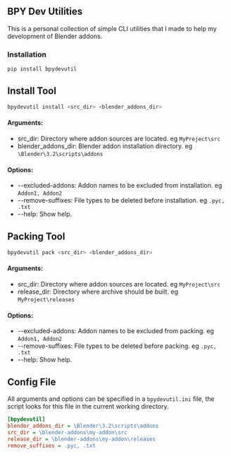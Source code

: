 
## BPY Dev Utilities

This is a personal collection of simple CLI utilities that I made to help my development of Blender addons.

### Installation
```shell
pip install bpydevutil
```

## Install Tool
```sh
bpydevutil install <src_dir> <blender_addons_dir>
```
#### Arguments:
- src_dir: Directory where addon sources are located. eg ```MyProject\src```
- blender_addons_dir: Blender addon installation directory. eg ```\Blender\3.2\scripts\addons```

#### Options:
- --excluded-addons: Addon names to be excluded from installation. eg ```Addon1, Addon2```
- --remove-suffixes: File types to be deleted before installation. eg ```.pyc, .txt```
- --help: Show help.

## Packing Tool

```sh
bpydevutil pack <src_dir> <blender_addons_dir>
```
#### Arguments:
- src_dir: Directory where addon sources are located. eg ```MyProject\src```
- release_dir: Directory where archive should be built. eg ```MyProject\releases```

#### Options:
- --excluded-addons: Addon names to be excluded from packing. eg ```Addon1, Addon2```
- --remove-suffixes: File types to be deleted before packing. eg ```.pyc, .txt```
- --help: Show help.

## Config File

All arguments and options can be specified in a ```bpydevutil.ini``` file, the script looks for this file in the current working directory.

```ini
[bpydevutil]
blender_addons_dir = \Blender\3.2\scripts\addons
src_dir = \blender-addons\my-addon\src
release_dir = \blender-addons\my-addon\releases
remove_suffixes = .pyc, .txt
```